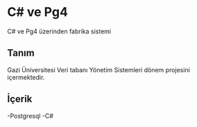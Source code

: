 # C# ve Pg4 

 C# ve Pg4 üzerinden fabrika sistemi
 
## Tanım
Gazi Üniversitesi Veri tabanı Yönetim Sistemleri dönem projesini içermektedir.


## İçerik
-Postgresql
-C#



